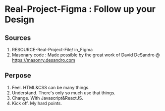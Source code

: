 # Real-Project-Figma : Follow up your Design

## Sources

1. RESOURCE-Real-Project-File/ in_Figma
2. Masonary code : Made possible by the great work of David DeSandro @ https://masonry.desandro.com

## Perpose

1. Feel. HTML&CSS can be many things.
2. Understand. There's only so much use that things.
3. Change. With Javascript&ReactJS.
4. Kick off. My hard points.
